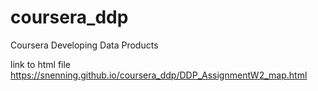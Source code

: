 # coursera_ddp
Coursera Developing Data Products

link to html file
<https://snenning.github.io/coursera_ddp/DDP_AssignmentW2_map.html>
